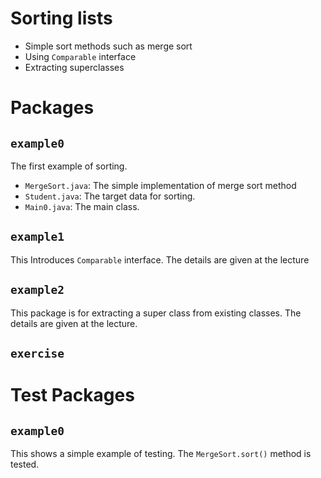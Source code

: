 # Sorting lists
- Simple sort methods such as merge sort
- Using `Comparable` interface
- Extracting superclasses

# Packages
## `example0`
The first example of sorting.
- `MergeSort.java`: The simple implementation of merge sort method
- `Student.java`: The target data for sorting.
- `Main0.java`: The main class.
## `example1`
This Introduces `Comparable` interface. 
The details are given at the lecture
## `example2`
This package is for extracting a super class from existing classes. 
The details are given at the lecture.
## `exercise`

# Test Packages
## `example0`
This shows a simple example of testing.
The `MergeSort.sort()` method is tested.